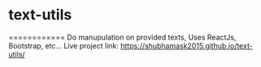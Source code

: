 # text-utils
============
Do manupulation on provided texts, Uses ReactJs, Bootstrap, etc...
Live project link: https://shubhamask2015.github.io/text-utils/
